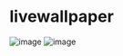 # livewallpaper

![image](https://github.com/xujianhui404/livewallpaper/blob/master/demo.gif)
![image](https://github.com/xujianhui404/livewallpaper/blob/master/demo2.gif)




